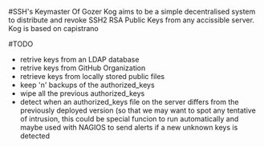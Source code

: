 #SSH's Keymaster Of Gozer
Kog aims to be a simple decentralised system to distribute and revoke SSH2 RSA Public Keys from any accissible server.
Kog is based on capistrano

#TODO
- retrive keys from an LDAP database
- retrive keys from GitHub Organization
- retrieve keys from locally stored public files
- keep 'n' backups of the authorized_keys
- wipe all the previous authorized_keys
- detect when an authorized_keys file on the server differs from the previously deployed version (so that we may want to spot any tentative of intrusion, this could be special funcion to run automatically and maybe used with NAGIOS to send alerts if a new unknown keys is detected
